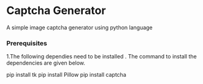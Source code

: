 # Captcha Generator

A simple image captcha generator using python language

### Prerequisites

1.The following dependies need to be installed . The command to install the dependencies are given below.

pip install tk
pip install Pillow
pip install captcha
